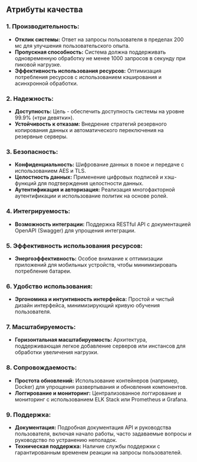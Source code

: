 ## Атрибуты качества

### 1. Производительность:
- **Отклик системы:** Ответ на запросы пользователя в пределах 200 мс для улучшения пользовательского опыта.
- **Пропускная способность:** Система должна поддерживать одновременную обработку не менее 1000 запросов в секунду при пиковой нагрузке.
- **Эффективность использования ресурсов:** Оптимизация потребления ресурсов с использованием кэширования и асинхронной обработки.

### 2. Надежность:
- **Доступность:** Цель - обеспечить доступность системы на уровне 99.9% («три девятки»).
- **Устойчивость к отказам:** Внедрение стратегий резервного копирования данных и автоматического переключения на резервные серверы.

### 3. Безопасность:
- **Конфиденциальность:** Шифрование данных в покое и передаче с использованием AES и TLS.
- **Целостность данных:** Применение цифровых подписей и хэш-функций для подтверждения целостности данных.
- **Аутентификация и авторизация:** Реализация многофакторной аутентификации и использование политик на основе ролей.

### 4. Интегрируемость:
- **Возможность интеграции:** Поддержка RESTful API с документацией OpenAPI (Swagger) для упрощения интеграции.

### 5. Эффективность использования ресурсов:
- **Энергоэффективность:** Особое внимание к оптимизации приложений для мобильных устройств, чтобы минимизировать потребление батареи.

### 6. Удобство использования:
- **Эргономика и интуитивность интерфейса:** Простой и чистый дизайн интерфейса, минимизирующий кривую обучения пользователя.

### 7. Масштабируемость:
- **Горизонтальная масштабируемость:** Архитектура, поддерживающая легкое добавление серверов или инстансов для обработки увеличения нагрузки.

### 8. Сопровождаемость:
- **Простота обновлений:** Использование контейнеров (например, Docker) для упрощения развертывания и обновления компонентов.
- **Логгирование и мониторинг:** Централизованное логгирование и мониторинг с использованием ELK Stack или Prometheus и Grafana.

### 9. Поддержка:
- **Документация:** Подробная документация API и руководства пользователя, включая начало работы, часто задаваемые вопросы и руководство по устранению неполадок.
- **Техническая поддержка:** Наличие службы поддержки с гарантированным временем реакции на запросы пользователей.
